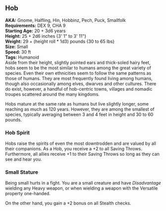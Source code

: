 ## Hob
<div class="ose-note">
<b>AKA:</b> Gnome, Halfling, Hin, Hobbinz, Pech, Puck, Smallfolk</br>
<b>Requirements:</b> DEX 9, CHA 9</br>
<b>Starting Age:</b> 20 + 3d6 years</br>
<b>Height:</b> 25 + 2d6 inches {3' 1" to 3' 11"}</br>
<b>Weight:</b> 29 + (height roll * 1d3) pounds {30 to 65 lbs}</br>
<b>Size:</b> Small</br>
<b>Speed:</b> 30 ft</br>
<b>Tags:</b> Humanoid</br>
</div>
Aside from their height, slightly pointed ears and thick-soled hairy feet, hobs seem to be the most similar to humans among the great variety of species.  Even their own ethnicities seem to follow the same patterns as those of humans.  They are most frequently found living among humans, though also occasionally among elves, dwarves and other cultures.  There do exist, however, a handful of hob-centric towns, villages and nomadic troupes scattered around the many kingdoms.

Hobs mature at the same rate as humans but live slightly longer, some reaching as much as 120 years.  However, they are among the smallest of species, typically averaging between 3 and 4 feet in height and 30 to 60 pounds.

### Hob Spirit
Hobs raise the spirits of even the most downtrodden and are valued by all their companions. As a Hob, you receive a +2 to all Saving Throws. Furthermore, all allies receive +1 to their Saving Throws so long as they can see and hear you.

### Small Stature
Being small hurts in a fight. You are a small creature and have *Disadvantage* wielding any Heavy weapon, or when wielding a weapon with the Versatile property one-handed.

On the other hand, you gain a +2 bonus on all Stealth checks.